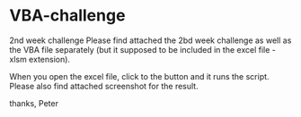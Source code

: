 # VBA-challenge
2nd week challenge
Please find attached the 2bd week challenge as well as the VBA file separately (but it supposed to be included in the excel file - xlsm extension).

When you open the excel file, click to the button and it runs the script.
Please also find attached screenshot for the result.

thanks, Peter
